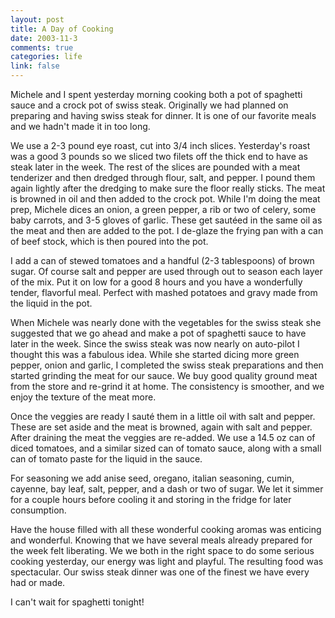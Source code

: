 ```yaml
--- 
layout: post
title: A Day of Cooking
date: 2003-11-3
comments: true
categories: life
link: false
---
```

Michele and I spent yesterday morning cooking both a pot of spaghetti sauce and a crock pot of swiss steak. Originally we had planned on preparing and having swiss steak for dinner. It is one of our favorite meals and we hadn't made it in too long.

We use a 2-3 pound eye roast, cut into 3/4 inch slices. Yesterday's roast was a good 3 pounds so we sliced two filets off the thick end to have as steak later in the week. The rest of the slices are pounded with a meat tenderizer and then dredged through flour, salt, and pepper. I pound them again lightly after the dredging to make sure the floor really sticks. The meat is browned in oil and then added to the crock pot. While I'm doing the meat prep, Michele dices an onion, a green pepper, a rib or two of celery, some baby carrots, and 3-5 gloves of garlic. These get sautéed in the same oil as the meat and then are added to the pot. I de-glaze the frying pan with a can of beef stock, which is then poured into the pot.

I add a can of stewed tomatoes and a handful (2-3 tablespoons) of brown sugar. Of course salt and pepper are used through out to season each layer of the mix. Put it on low for a good 8 hours and you have a wonderfully tender, flavorful meal. Perfect with mashed potatoes and gravy made from the liquid in the pot.

When Michele was nearly done with the vegetables for the swiss steak she suggested that we go ahead and make a pot of spaghetti sauce to have later in the week. Since the swiss steak was now nearly on auto-pilot I thought this was a fabulous idea. While she started dicing more green pepper, onion and garlic, I completed the swiss steak preparations and then started grinding the meat for our sauce. We buy good quality ground meat from the store and re-grind it at home. The consistency is smoother, and we enjoy the texture of the meat more.

Once the veggies are ready I sauté them in a little oil with salt and pepper. These are set aside and the meat is browned, again with salt and pepper. After draining the meat the veggies are re-added. We use a 14.5 oz can of diced tomatoes, and a similar sized can of tomato sauce, along with a small can of tomato paste for the liquid in the sauce.

For seasoning we add anise seed, oregano, italian seasoning, cumin, cayenne, bay leaf, salt, pepper, and a dash or two of sugar. We let it simmer for a couple hours before cooling it and storing in the fridge for later consumption.

Have the house filled with all these wonderful cooking aromas was enticing and wonderful. Knowing that we have several meals already prepared for the week felt liberating. We we both in the right space to do some serious cooking yesterday, our energy was light and playful. The resulting food was spectacular. Our swiss steak dinner was one of the finest we have every had or made.

I can't wait for spaghetti tonight!
